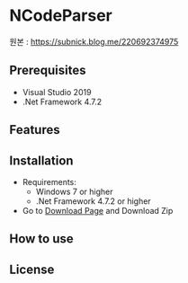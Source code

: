# NCodeParser

원본 : https://subnick.blog.me/220692374975

## Prerequisites

* Visual Studio 2019
* .Net Framework 4.7.2

## Features

## Installation

- Requirements:
  - Windows 7 or higher
  - .Net Framework 4.7.2 or higher
- Go to [Download Page](https://github.com/imnotcode/NCodeParser/releases) and Download Zip

## How to use

## License
